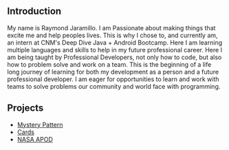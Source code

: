 ## Introduction

My name is Raymond Jaramillo. I am Passionate about making things that excite me and help peoples lives. This is why I chose to, and currently am, an intern at CNM's Deep Dive Java + Android Bootcamp. Here I am learning multiple languages and skills to help in my future professional career. Here I am being taught by Professional Developers, not only how to code, but also how to problem solve and work on a team. This is the beginning of a life long journey of learning for both my development as a person and a future professional developer. I am eager for opportunities to learn and work with teams to solve problems our community and world face with programming.

## Projects

* [Mystery Pattern](https://github.com/RaymondJaramillo/mystery-pattern)
* [Cards](https://github.com/RaymondJaramillo/cards)
* [NASA APOD](https://github.com/RaymondJaramillo/nasa-apod)
